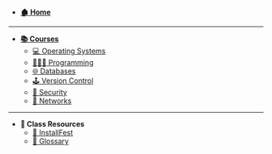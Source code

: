 - **[🏚 Home](_home.md)**
---
- **[📚 Courses](/courses/fundamentals/_home.md)**
    - [💻 Operating Systems](/courses/operating/_home.md)
    - [🧑🏽‍💻 Programming](/courses/programming/_home.md)
    - [🌐 Databases](/courses/databases/_home.md)
    - [🕹 Version Control](/courses/version-control/_home.md)
    - [🚨 Security](/courses/security/_home.md)
    - [📡 Networks](/courses/networks/_home.md)
---
- **🧰 Class Resources**
    - [🔌 InstallFest](/resources/installFest.md)
    - [📗 Glossary](/resources/glossary.md)